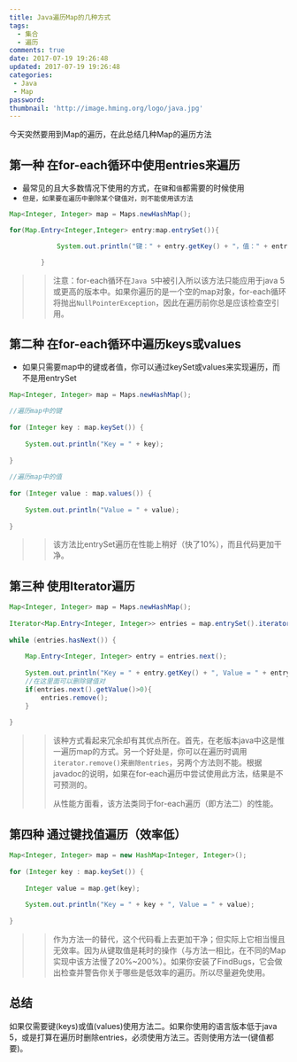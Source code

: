 ```yaml
---
title: Java遍历Map的几种方式
tags:
  - 集合
  - 遍历
comments: true
date: 2017-07-19 19:26:48
updated: 2017-07-19 19:26:48
categories: 
 - Java
 - Map
password:
thumbnail: 'http://image.hming.org/logo/java.jpg'
---
```

今天突然要用到Map的遍历，在此总结几种Map的遍历方法
<!-- more -->
## 第一种 在for-each循环中使用entries来遍历
* 最常见的且大多数情况下使用的方式，在`键`和`值`都需要的时候使用
* `但是，如果要在遍历中删除某个键值对，则不能使用该方法`

```java
Map<Integer, Integer> map = Maps.newHashMap();

for(Map.Entry<Integer,Integer> entry:map.entrySet()){

            System.out.println("键：" + entry.getKey() + "，值：" + entry.getValue());

        }
```
>>注意：for-each循环在`Java 5`中被引入所以该方法只能应用于java 5或更高的版本中。如果你遍历的是一个空的map对象，for-each循环将抛出`NullPointerException`，因此在遍历前你总是应该检查空引用。

## 第二种 在for-each循环中遍历keys或values
* 如果只需要map中的键或者值，你可以通过keySet或values来实现遍历，而不是用entrySet

```java
Map<Integer, Integer> map = Maps.newHashMap();

//遍历map中的键
  
for (Integer key : map.keySet()) {
  
    System.out.println("Key = " + key);
  
}
  
//遍历map中的值
  
for (Integer value : map.values()) {
  
    System.out.println("Value = " + value);
  
}
```
>>该方法比entrySet遍历在性能上稍好（快了10%），而且代码更加干净。

## 第三种 使用Iterator遍历

```java
Map<Integer, Integer> map = Maps.newHashMap();
  
Iterator<Map.Entry<Integer, Integer>> entries = map.entrySet().iterator();
  
while (entries.hasNext()) {
  
    Map.Entry<Integer, Integer> entry = entries.next();
  
    System.out.println("Key = " + entry.getKey() + ", Value = " + entry.getValue());
    //在这里面可以删除键值对
    if(entries.next().getValue()>0){
    	entries.remove();
    }
  
}
```
>>该种方式看起来冗余却有其优点所在。首先，在老版本java中这是惟一遍历map的方式。另一个好处是，你可以在遍历时调用`iterator.remove()`来`删除entries`，另两个方法则不能。根据javadoc的说明，如果在for-each遍历中尝试使用此方法，结果是不可预测的。
>>
>>从性能方面看，该方法类同于for-each遍历（即方法二）的性能。

## 第四种 通过键找值遍历（效率低）

```java
Map<Integer, Integer> map = new HashMap<Integer, Integer>();  
  
for (Integer key : map.keySet()) {  
  
    Integer value = map.get(key);  
  
    System.out.println("Key = " + key + ", Value = " + value);  
  
}  
```
>>作为方法一的替代，这个代码看上去更加干净；但实际上它相当慢且无效率。因为从键取值是耗时的操作（与方法一相比，在不同的Map实现中该方法慢了20%~200%）。如果你安装了FindBugs，它会做出检查并警告你关于哪些是低效率的遍历。所以尽量避免使用。

## 总结

如果仅需要键(keys)或值(values)使用方法二。如果你使用的语言版本低于java 5，或是打算在遍历时删除entries，必须使用方法三。否则使用方法一(键值都要)。
